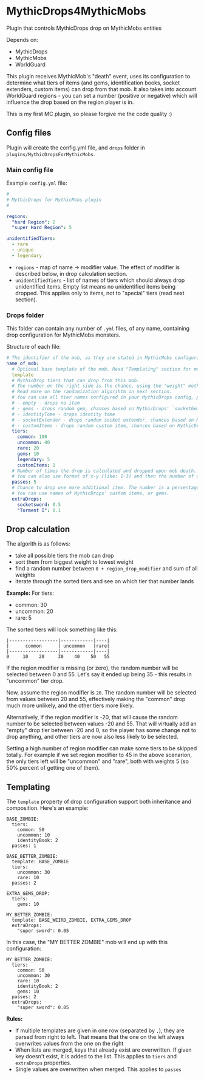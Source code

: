 # MythicDrops4MythicMobs
Plugin that controls MythicDrops drop on MythicMobs entities

Depends on:
- MythicDrops
- MythicMobs
- WorldGuard

This plugin receives MythicMob's "death" event, uses its configuration to determine what tiers of items (and gems, identification books, socket extenders, custom items) can drop from that mob.
It also takes into account WorldGuard regions - you can set a number (positive or negative) which will influence the drop based on the region player is in.

This is my first MC plugin, so please forgive me the code quality :)

## Config files
Plugin will create the config.yml file, and `drops` folder in `plugins/MythicDropsForMythicMobs`.

### Main config file

Example  `config.yml` file:
```yml
#
# MythicDrops for MythicMobs plugin
#

regions:
  "hard Region": 2
  "super Hard Region": 5

unidentifiedTiers:
  - rare
  - unique
  - legendary
```

- `regions` - map of name -> modifier value. The effect of modifier is described below, in drop calculation section.
- `unidentifiedTiers` - list of names of tiers which should always drop unidentified items. Empty list means no unidentified items being dropped. This applies only to items, not to "special" tiers (read next section).

### Drops folder

This folder can contain any number of `.yml` files, of any name, containing drop configuration for MythicMobs monsters.

Structure of each file:
```yml
# The identifier of the mob, as they are stated in MythicMobs configuration
name_of_mob:
  # Optional base template of the mob. Read "Templating" section for more information.
  template
  # MythicDrop tiers that can drop from this mob.
  # The number on the right side is the chance, using the "weight" method (the higher the number the bigger the chance)
  # Read more on the randomization algorihtm in next section.
  # You can use all tier names configured in your MythicDrops config, plus these "special" tiers:
  # - empty - drops no item
  # - gems - drops random gem, chances based on MythicDrops' `socketGems.yml`
  # - identityTome - drops identity tome
  # - socketExtender - drops random socket extender, chances based on MythicDrops' `socket-extender-types` property in `socketTypes.yml`
  # - customItems - drops random custom item, chances based on MythicDrops' `customItems.yml`
  tiers:
    common: 100
    uncommon: 40
    rare: 20
    gems: 10
    legendary: 5
    customItems: 1
  # Number of times the drop is calculated and dropped upon mob death.
  # You can also use format of x-y (like: 1-3) and then the number of droped items will vary between 1 to 3 items
  passes: 5
  # Chance to drop one more additional item. The number is a percentage chance.
  # You can use names of MythicDrops' custom items, or gems.
  extraDrops:
    socketsword: 0.5
    "Torment I": 0.1
```

## Drop calculation

The algorith is as follows:
- take all possible tiers the mob can drop
- sort them from biggest weight to lowest weight
- find a random number between `0 + region_drop_modifier` and sum of all weights
- iterate through the sorted tiers and see on which tier that number lands

**Example:**
For tiers:
- common: 30
- uncommon: 20
- rare: 5

The sorted tiers will look something like this:
```
|------------------|------------|----|
|      common      | uncommon   |rare|
|------------------|------------|----|
0     10    20     30    40    50   55
```

If the region modifier is missing (or zero), the random number will be selected between 0 and 55.
Let's say it ended up being 35 - this results in "uncommon" tier drop.

Now, assume the region modifier is `20`. The random number will be selected from values between 20 and 55, effectively making the "common" drop much more unlikely, and the other tiers more likely.

Alternatively, if the region modifier is -20, that will cause the random number to be selected between values -20 and 55. That will virtually add an "empty" drop tier between -20 and 0, so the player has some change not to drop anything, and other tiers are now also less likely to be selected.

Setting a high number of region modifier can make some tiers to be skipped totally. For example if we set region modifier to 45 in the above scenarion, the only tiers left will be "uncommon" and "rare", both with weights 5 (so 50% percent of getting one of them).

## Templating

The `template` property of drop configuration support both inheritance and composition. Here's an example:
```
BASE_ZOMBIE:
  tiers:
    common: 50
    uncommon: 10
    identityBook: 2
  passes: 1

BASE_BETTER_ZOMBIE:
  template: BASE_ZOMBIE
  tiers:
    uncommon: 30
    rare: 10
  passes: 2

EXTRA_GEMS_DROP:
  tiers:
    gems: 10

MY_BETTER_ZOMBIE:
  template: BASE_WEIRD_ZOMBIE, EXTRA_GEMS_DROP
  extraDrops:
    "super sword": 0.05
```

In this case, the "MY BETTER ZOMBIE" mob will end up with this configuration:
```
MY_BETTER_ZOMBIE:
  tiers:
    common: 50
    uncommon: 30
    rare: 10
    identityBook: 2
    gems: 10
  passes: 2
  extraDrops:
    "super sword": 0.05
```

**Rules:**
- If multiple templates are given in one row (separated by `,`), they are parsed from right to left. That means that the one on the left always overwrites values from the one on the right
- When lists are merged, keys that already exist are overwritten. If given key doesn't exist, it is added to the list. This applies to `tiers` and `extraDrops` properties.
- Single values are overwritten when merged. This applies to `passes`
